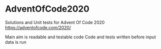 # AdventOfCode2020
Solutions and Unit tests for Advent Of Code 2020
https://adventofcode.com/2020/

Main aim is readable and testable code
Code and tests written before input data is run

